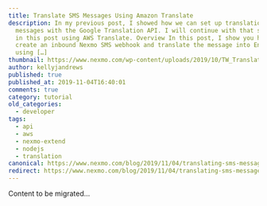 ```yaml
---
title: Translate SMS Messages Using Amazon Translate
description: In my previous post, I showed how we can set up translation of text
  messages with the Google Translation API. I will continue with that same idea
  in this post using AWS Translate. Overview In this post, I show you how to
  create an inbound Nexmo SMS webhook and translate the message into English
  using […]
thumbnail: https://www.nexmo.com/wp-content/uploads/2019/10/TW_Translate-SMS_Amazon_1200x675.png
author: kellyjandrews
published: true
published_at: 2019-11-04T16:40:01
comments: true
category: tutorial
old_categories:
  - developer
tags:
  - api
  - aws
  - nexmo-extend
  - nodejs
  - translation
canonical: https://www.nexmo.com/blog/2019/11/04/translating-sms-messages-with-aws-translate-dr
redirect: https://www.nexmo.com/blog/2019/11/04/translating-sms-messages-with-aws-translate-dr
---
```

Content to be migrated...